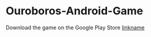 # Ouroboros-Android-Game
Download the game on the Google Play Store
[linkname](https://play.google.com/store/apps/details?id=com.game.willouroboros&hl=en)
